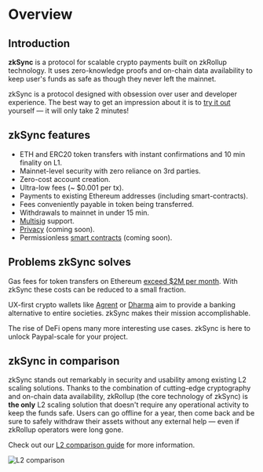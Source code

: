 # Overview

## Introduction

**zkSync** is a protocol for scalable crypto payments built on zkRollup technology. It uses zero-knowledge proofs and on-chain data availability to keep user's funds as safe as though they never left the mainnet.

zkSync is a protocol designed with obsession over user and developer experience. The best way to get an impression about it is to [try it out](https://testnet.zksync.io) yourself — it will only take 2 minutes!

## zkSync features

- ETH and ERC20 token transfers with instant confirmations and 10 min finality on L1.
- Mainnet-level security with zero reliance on 3rd parties.
- Zero-cost account creation.
- Ultra-low fees (~ $0.001 per tx).
- Payments to existing Ethereum addresses (including smart-contracts).
- Fees conveniently payable in token being transferred.
- Withdrawals to mainnet in under 15 min.
- [Multisig](https://tlu.tarilabs.com/cryptography/musig-schnorr-sig-scheme/The_MuSig_Schnorr_Signature_Scheme.html) support.
- [Privacy](/faq/privacy) (coming soon).
- Permissionless [smart contracts](/faq/sc) (coming soon).

## Problems zkSync solves

Gas fees for token transfers on Ethereum [exceed $2M per month](https://ethgasstation.info/). With zkSync these costs can be reduced to a small fraction.

UX-first crypto wallets like [Agrent](https://www.argent.xyz/) or [Dharma](https://www.dharma.io/) aim to provide a banking alternative to entire societies. zkSync makes their mission accomplishable.

The rise of DeFi opens many more interesting use cases. zkSync is here to unlock Paypal-scale for your project.

## zkSync in comparison

zkSync stands out remarkably in security and usability among existing L2 scaling solutions. Thanks to the combination of cutting-edge cryptography and on-chain data availability, zkRollup (the core technology of zkSync) is **the only** L2 scaling solution that doesn't require any operational activity to keep the funds safe. Users can go offline for a year, then come back and be sure to safely withdraw their assets without any external help — even if zkRollup operators were long gone.

Check out our [L2 comparison guide](https://medium.com/matter-labs/evaluating-ethereum-l2-scaling-solutions-a-comparison-framework-b6b2f410f955) for more information.

![L2 comparison](/chart.png)

<!-- ![L2 comparison](https://miro.medium.com/max/1400/1*Q1IOxqm-nkr6JWz6kJpt5w.png) -->
<!-- <iframe width="100%" height="950px" frameBorder="0" src="https://docs.google.com/spreadsheets/d/e/2PACX-1vQfpVcOEMWfdrhsK1jRYaPIeeYqaFzanFkMkg6pYjR17KCG4R4X54sGpmTFrNjxwoOap8SiHwq4GCmK/pubhtml?gid=0&amp;single=true&amp;widget=true&amp;headers=false"></iframe> -->
